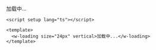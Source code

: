 <w-loading size="24px" vertical>加载中...</w-loading>

```vue
<script setup lang="ts"></script>

<template>
  <w-loading size="24px" vertical>加载中...</w-loading>
</template>
```
